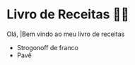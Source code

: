 # Livro de Receitas :man_cook:

Olá, |Bem vindo ao meu livro de receitas 

- Strogonoff de franco 
- Pavê
